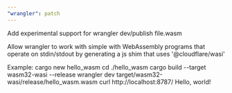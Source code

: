 ```yaml
---
"wrangler": patch
---
```


Add experimental support for wrangler dev/publish file.wasm

Allow wrangler to work with simple with WebAssembly programs that
operate on stdin/stdout by generating a js shim that uses
'@cloudflare/wasi'

Example:
cargo new hello_wasm
cd ./hello_wasm
cargo build --target wasm32-wasi --release
wrangler dev target/wasm32-wasi/release/hello_wasm.wasm
curl http://localhost:8787/
Hello, world!
